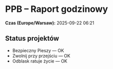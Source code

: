 # PPB – Raport godzinowy
**Czas (Europe/Warsaw):** 2025-09-22 06:21

## Status projektów
- Bezpieczny Pieszy — OK
- Zwolnij przy przejściu — OK
- Odblask ratuje życie — OK

